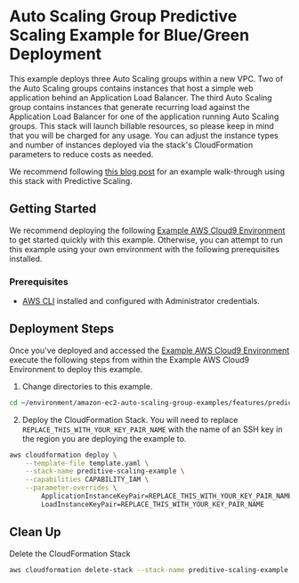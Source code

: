 # Auto Scaling Group Predictive Scaling Example for Blue/Green Deployment

This example deploys three Auto Scaling groups within a new VPC. Two of the Auto Scaling groups contains instances that host a simple web application behind an Application Load Balancer. The third Auto Scaling group contains instances that generate recurring load against the Application Load Balancer for one of the application running Auto Scaling groups. This stack will launch billable resources, so please keep in mind that you will be charged for any usage. You can adjust the instance types and number of instances deployed via the stack's CloudFormation parameters to reduce costs as needed.

We recommend following [this blog post](https://aws.amazon.com/blogs/compute/retaining-metrics-across-blue-green-deployment-for-predictive-scaling/) for an example walk-through using this stack with Predictive Scaling.


## Getting Started

We recommend deploying the following [Example AWS Cloud9 Environment](/environment/README.md) to get started quickly with this example. Otherwise, you can attempt to run this example using your own environment with the following prerequisites installed.

### Prerequisites

* [AWS CLI](https://docs.aws.amazon.com/cli/latest/userguide/cli-chap-install.html) installed and configured with Administrator credentials.

## Deployment Steps

Once you've deployed and accessed the [Example AWS Cloud9 Environment](/environment/README.md) execute the following steps from within the Example AWS Cloud9 Environment to deploy this example.

1. Change directories to this example.

```bash
cd ~/environment/amazon-ec2-auto-scaling-group-examples/features/predictive-scaling-blue-green
```

2. Deploy the CloudFormation Stack. You will need to replace `REPLACE_THIS_WITH_YOUR_KEY_PAIR_NAME` with the name of an SSH key in the region you are deploying the example to.

```bash
aws cloudformation deploy \
    --template-file template.yaml \
    --stack-name preditive-scaling-example \
    --capabilities CAPABILITY_IAM \
    --parameter-overrides \
        ApplicationInstanceKeyPair=REPLACE_THIS_WITH_YOUR_KEY_PAIR_NAME \
        LoadInstanceKeyPair=REPLACE_THIS_WITH_YOUR_KEY_PAIR_NAME
```

## Clean Up

Delete the CloudFormation Stack

```bash
aws cloudformation delete-stack --stack-name preditive-scaling-example
```